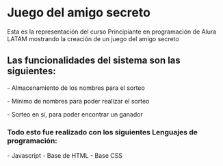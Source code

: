 <h1>Juego del amigo secreto</h1>
<p>Esta es la representación del curso Principiante en programación de Alura LATAM mostrando la creación de un juego del amigo secreto</p>

<h2>Las funcionalidades del sistema son las siguientes:</h2>
<p>- Almacenamiento de los nombres para el sorteo </p>
<p>- Mínimo de nombres para poder realizar el sorteo</p>
<p>- Sorteo en sí, para poder encontrar un ganador </p>

<h3> Todo esto fue realizado con los siguientes Lenguajes de programación:</h3>
- Javascript
- Base de HTML
- Base CSS
